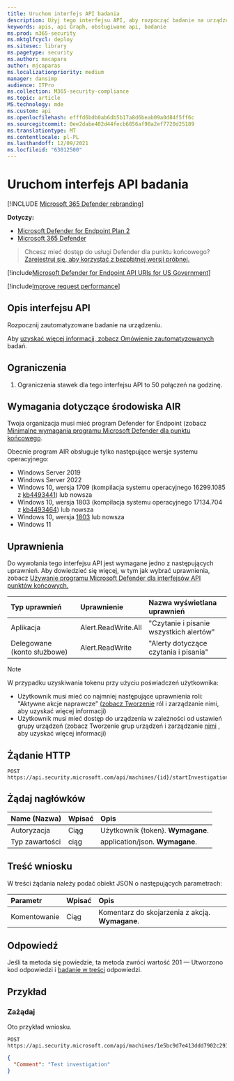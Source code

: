 ```yaml
---
title: Uruchom interfejs API badania
description: Użyj tego interfejsu API, aby rozpocząć badanie na urządzeniu.
keywords: apis, api Graph, obsługiwane api, badanie
ms.prod: m365-security
ms.mktglfcycl: deploy
ms.sitesec: library
ms.pagetype: security
ms.author: macapara
author: mjcaparas
ms.localizationpriority: medium
manager: dansimp
audience: ITPro
ms.collection: M365-security-compliance
ms.topic: article
MS.technology: mde
ms.custom: api
ms.openlocfilehash: efffd6bdb0ab6db5b17a8d6beab09a0d84f5ff6c
ms.sourcegitcommit: 0ee2dabe402d44fecb6856af98a2ef7720d25189
ms.translationtype: MT
ms.contentlocale: pl-PL
ms.lasthandoff: 12/09/2021
ms.locfileid: "63012500"
---
```

# <a name="start-investigation-api"></a>Uruchom interfejs API badania

[!INCLUDE [Microsoft 365 Defender rebranding](../../includes/microsoft-defender.md)]

**Dotyczy:**
- [Microsoft Defender for Endpoint Plan 2](https://go.microsoft.com/fwlink/p/?linkid=2154037)
- [Microsoft 365 Defender](https://go.microsoft.com/fwlink/?linkid=2118804)

> Chcesz mieć dostęp do usługi Defender dla punktu końcowego? [Zarejestruj się, aby korzystać z bezpłatnej wersji próbnej.](https://signup.microsoft.com/create-account/signup?products=7f379fee-c4f9-4278-b0a1-e4c8c2fcdf7e&ru=https://aka.ms/MDEp2OpenTrial?ocid=docs-wdatp-exposedapis-abovefoldlink)

[!include[Microsoft Defender for Endpoint API URIs for US Government](../../includes/microsoft-defender-api-usgov.md)]

[!include[Improve request performance](../../includes/improve-request-performance.md)]

## <a name="api-description"></a>Opis interfejsu API

Rozpocznij zautomatyzowane badanie na urządzeniu.

Aby [uzyskać więcej informacji, zobacz Omówienie zautomatyzowanych](automated-investigations.md) badań.

## <a name="limitations"></a>Ograniczenia

1. Ograniczenia stawek dla tego interfejsu API to 50 połączeń na godzinę.

## <a name="requirements-for-air"></a>Wymagania dotyczące środowiska AIR

Twoja organizacja musi mieć program Defender for Endpoint (zobacz [Minimalne wymagania programu Microsoft Defender dla punktu końcowego](minimum-requirements.md).

Obecnie program AIR obsługuje tylko następujące wersje systemu operacyjnego:

- Windows Server 2019
- Windows Server 2022
- Windows 10, wersja 1709 (kompilacja systemu operacyjnego 16299.1085 z [kb4493441](https://support.microsoft.com/help/4493441/windows-10-update-kb4493441)) lub nowsza
- Windows 10, wersja 1803 (kompilacja systemu operacyjnego 17134.704 z [kb4493464](https://support.microsoft.com/help/4493464/windows-10-update-kb4493464)) lub nowsza
- Windows 10, wersja [1803](/windows/release-information/status-windows-10-1809-and-windows-server-2019) lub nowsza
- Windows 11

## <a name="permissions"></a>Uprawnienia

Do wywołania tego interfejsu API jest wymagane jedno z następujących uprawnień. Aby dowiedzieć się więcej, w tym jak wybrać uprawnienia, zobacz [Używanie programu Microsoft Defender dla interfejsów API punktów końcowych.](apis-intro.md)

Typ uprawnień|Uprawnienie|Nazwa wyświetlana uprawnień
:---|:---|:---
Aplikacja|Alert.ReadWrite.All|"Czytanie i pisanie wszystkich alertów"
Delegowane (konto służbowe)|Alert.ReadWrite|"Alerty dotyczące czytania i pisania"

> [!NOTE]
> W przypadku uzyskiwania tokenu przy użyciu poświadczeń użytkownika:
>
> - Użytkownik musi mieć co najmniej następujące uprawnienia roli: "Aktywne akcje naprawcze" [(zobacz Tworzenie](user-roles.md) ról i zarządzanie nimi, aby uzyskać więcej informacji)
> - Użytkownik musi mieć dostęp do urządzenia w zależności od ustawień grupy urządzeń (zobacz Tworzenie grup urządzeń i zarządzanie [nimi](machine-groups.md) , aby uzyskać więcej informacji)

## <a name="http-request"></a>Żądanie HTTP

```http
POST https://api.security.microsoft.com/api/machines/{id}/startInvestigation
```

## <a name="request-headers"></a>Żądaj nagłówków

Name (Nazwa)|Wpisać|Opis
:---|:---|:---
Autoryzacja|Ciąg|Użytkownik {token}. **Wymagane**.
Typ zawartości|ciąg|application/json. **Wymagane**.

## <a name="request-body"></a>Treść wniosku

W treści żądania należy podać obiekt JSON o następujących parametrach:

Parametr|Wpisać|Opis
:---|:---|:---
Komentowanie|Ciąg|Komentarz do skojarzenia z akcją. **Wymagane**.

## <a name="response"></a>Odpowiedź

Jeśli ta metoda się powiedzie, ta metoda zwróci wartość 201 — Utworzono kod odpowiedzi i [badanie w treści](investigation.md) odpowiedzi.

## <a name="example"></a>Przykład

### <a name="request"></a>Zażądaj

Oto przykład wniosku.

```https
POST https://api.security.microsoft.com/api/machines/1e5bc9d7e413ddd7902c2932e418702b84d0cc07/startInvestigation
```

```json
{
  "Comment": "Test investigation"
}
```
